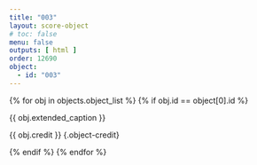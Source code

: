 ```yaml
---
title: "003"
layout: score-object
# toc: false
menu: false
outputs: [ html ]
order: 12690
object:
  - id: "003"
---
```


{% for obj in objects.object_list %}
{% if obj.id == object[0].id %}

{{ obj.extended_caption }}

{{ obj.credit }} {.object-credit}

{% endif %}
{% endfor %}
